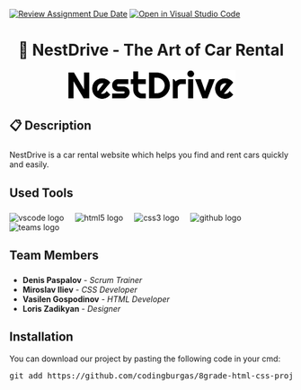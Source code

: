 [![Review Assignment Due Date](https://classroom.github.com/assets/deadline-readme-button-22041afd0340ce965d47ae6ef1cefeee28c7c493a6346c4f15d667ab976d596c.svg)](https://classroom.github.com/a/37xhDVrI)
[![Open in Visual Studio Code](https://classroom.github.com/assets/open-in-vscode-2e0aaae1b6195c2367325f4f02e2d04e9abb55f0b24a779b69b11b9e10269abc.svg)](https://classroom.github.com/online_ide?assignment_repo_id=19231319&assignment_repo_type=AssignmentRepo)
<h1 align="center">🚗 NestDrive - The Art of Car Rental</h1>

<div align="center">
<img src="https://raw.githubusercontent.com/codingburgas/8grade-html-css-project-road-code/refs/heads/main/website/assets/logo.png" alt="Logo" width="300px;">
</div>

###

<h2 align="left">📋 Description</h2>

###

<p align="left">NestDrive is a car rental website which helps you find and rent cars quickly and easily.</p>

###

<h2 align="left">Used Tools</h2>

###

<div align="left">
  <img src="https://upload.wikimedia.org/wikipedia/commons/thumb/9/9a/Visual_Studio_Code_1.35_icon.svg/1024px-Visual_Studio_Code_1.35_icon.svg.png" width="40px" alt="vscode logo"  />
  <img width="12" />
  <img src="https://cdn.jsdelivr.net/gh/devicons/devicon/icons/html5/html5-original.svg" height="40" alt="html5 logo"  />
  <img width="12" />
  <img src="https://cdn.jsdelivr.net/gh/devicons/devicon/icons/css3/css3-original.svg" height="40" alt="css3 logo"  />
  <img width="12" />
  <img src="https://upload.wikimedia.org/wikipedia/commons/c/c2/GitHub_Invertocat_Logo.svg" height="40" alt="github logo"  />
  <img width="12" />
  <img src="https://upload.wikimedia.org/wikipedia/commons/c/c9/Microsoft_Office_Teams_%282018%E2%80%93present%29.svg" height="40" alt="teams logo"  />
</div>

###

<h2 align="left">Team Members</h2>

###

<ul>
    <li><b>Denis Paspalov</b> - <i>Scrum Trainer</i></li>
    <li><b>Miroslav Iliev</b> - <i>CSS Developer</i></li>
    <li><b>Vasilen Gospodinov</b> - <i>HTML Developer</i></li>
    <li><b>Loris Zadikyan</b> - <i>Designer</i></li>
</ul>

###

<h2>Installation</h2>

<p>You can download our project by pasting the following code in your cmd:</p>
<pre>git add https://github.com/codingburgas/8grade-html-css-project-road-code</pre>
